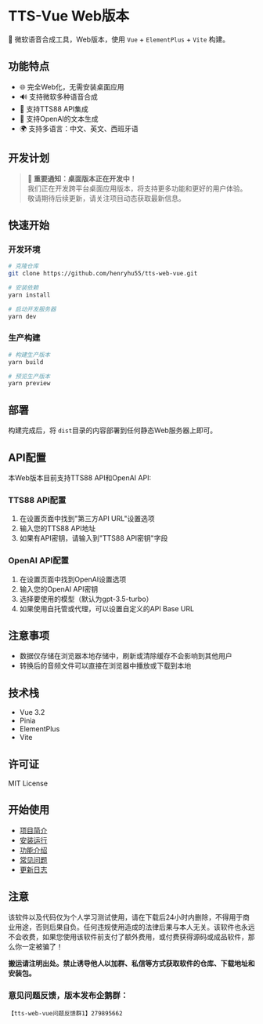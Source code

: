 # TTS-Vue Web版本

🎤 微软语音合成工具，Web版本，使用 `Vue` + `ElementPlus` + `Vite` 构建。

## 功能特点

- 🌐 完全Web化，无需安装桌面应用
- 🔊 支持微软多种语音合成
- 🚀 支持TTS88 API集成
- 🧠 支持OpenAI的文本生成
- 🌍 支持多语言：中文、英文、西班牙语

## 开发计划

> **📢 重要通知：桌面版本正在开发中！**  
> 我们正在开发跨平台桌面应用版本，将支持更多功能和更好的用户体验。  
> 敬请期待后续更新，请关注项目动态获取最新信息。

## 快速开始

### 开发环境

```bash
# 克隆仓库
git clone https://github.com/henryhu55/tts-web-vue.git

# 安装依赖
yarn install

# 启动开发服务器
yarn dev
```

### 生产构建

```bash
# 构建生产版本
yarn build

# 预览生产版本
yarn preview
```

## 部署

构建完成后，将 `dist`目录的内容部署到任何静态Web服务器上即可。

## API配置

本Web版本目前支持TTS88 API和OpenAI API:

### TTS88 API配置

1. 在设置页面中找到"第三方API URL"设置选项
2. 输入您的TTS88 API地址
3. 如果有API密钥，请输入到"TTS88 API密钥"字段

### OpenAI API配置

1. 在设置页面中找到OpenAI设置选项
2. 输入您的OpenAI API密钥
3. 选择要使用的模型（默认为gpt-3.5-turbo）
4. 如果使用自托管或代理，可以设置自定义的API Base URL

## 注意事项

- 数据仅存储在浏览器本地存储中，刷新或清除缓存不会影响到其他用户
- 转换后的音频文件可以直接在浏览器中播放或下载到本地

## 技术栈

- Vue 3.2
- Pinia
- ElementPlus
- Vite

## 许可证

MIT License

## 开始使用

- [项目简介](https://docs.tts88.top//guide/intro.html)
- [安装运行](https://docs.tts88.top//guide/install.html)
- [功能介绍](https://docs.tts88.top/guide/features.html)
- [常见问题](https://docs.tts88.top//guide/qa.html)
- [更新日志](https://docs.tts88.top//guide/update.html)

## 注意

该软件以及代码仅为个人学习测试使用，请在下载后24小时内删除，不得用于商业用途，否则后果自负。任何违规使用造成的法律后果与本人无关。该软件也永远不会收费，如果您使用该软件前支付了额外费用，或付费获得源码或成品软件，那么你一定被骗了！

**搬运请注明出处。禁止诱导他人以加群、私信等方式获取软件的仓库、下载地址和安装包。**

### 意见问题反馈，版本发布企鹅群：

`【tts-web-vue问题反馈群1】279895662`